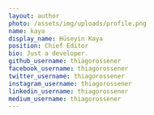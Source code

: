 ```yaml
---
layout: author
photo: /assets/img/uploads/profile.png
name: kaya
display_name: Hüseyin Kaya
position: Chief Editor
bio: Just a developer.
github_username: thiagorossener
facebook_username: thiagorossener
twitter_username: thiagorossener
instagram_username: thiagorossener
linkedin_username: thiagorossener
medium_username: thiagorossener
---
```




